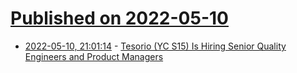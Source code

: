 # [Published on 2022-05-10](index.md)

* [2022-05-10, 21:01:14](https://news.ycombinator.com/item?id=31332660) - [Tesorio (YC S15) Is Hiring Senior Quality Engineers and Product Managers](https://www.tesorio.com/careers#job-openings)
